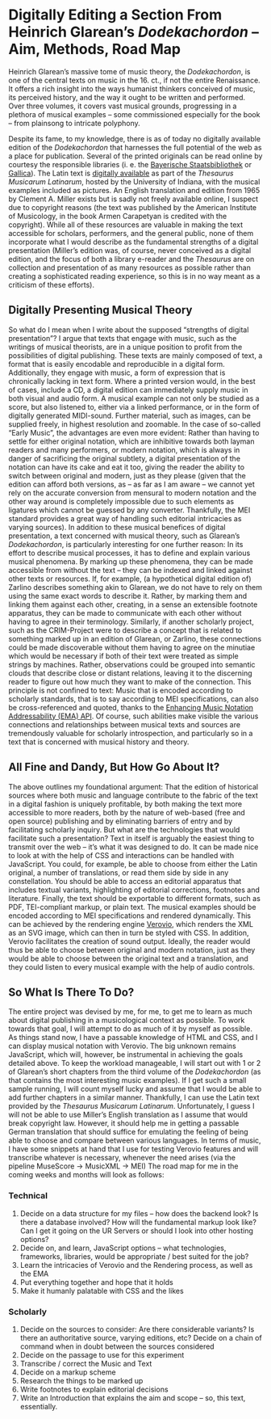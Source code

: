 # Digitally Editing a Section From Heinrich Glarean’s *Dodekachordon* – Aim, Methods, Road Map

Heinrich Glarean’s massive tome of music theory, the *Dodekachordon*, is one of the central texts on music in the 16. ct., if not the entire Renaissance. 
It offers a rich insight into the ways humanist thinkers conceived of music, its perceived history, and the way it ought to be written and performed.
Over three volumes, it covers vast musical grounds, progressing in a plethora of musical examples – some commissioned especially for the book – from plainsong to intricate polyphony.

Despite its fame, to my knowledge, there is as of today no digitally available edition of the *Dodekachordon* that harnesses the full potential of the web as a place for publication. 
Several of the printed originals can be read online by courtesy the responsible libraries (i. e. the [Bayerische Staatsbibliothek](https://opacplus.bsb-muenchen.de/title/BV001491961) or [Gallica](https://gallica.bnf.fr/ark:/12148/bpt6k1280486r)). 
The Latin text is [digitally available](https://chmtl.indiana.edu/tml/16th/GLADOD1_TEXT.html) as part of the *Thesaurus Musicarum Latinarum*, hosted by the University of Indiana, with the musical examples included as pictures. 
An English translation and edition from 1965 by Clement A. Miller exists but is sadly not  freely available online, I suspect due to copyright reasons (the text was published by the American Institute of Musicology, in the book Armen Carapetyan is credited with the copyright). 
While all of these resources are valuable in making the text accessible for scholars, performers, and the general public, none of them incorporate what I would describe as the fundamental strengths of a digital presentation (Miller’s edition was, of course, never conceived as a digital edition, and the focus of both a library e-reader and the *Thesaurus* are on collection and presentation of as many resources as possible rather than creating a sophisticated reading experience, so this is in no way meant as a criticism of these efforts).
## Digitally Presenting Musical Theory
So what do I mean when I write about the supposed “strengths of digital presentation”? 
I argue that texts that engage with music, such as the writings of musical theorists, are in a unique position to profit from the possibilities of digital publishing. 
These texts are mainly composed of text, a format that is easily encodable and reproducible in a digital form.
Additionally, they engage with music, a form of expression that is chronically lacking in text form. 
Where a printed version would, in the best of cases, include a CD, a digital edition can immediately supply music in both visual and audio form. 
A musical example can not only be studied as a score, but also listened to, either via a linked performance, or in the form of digitally generated MIDI-sound. 
Further material, such as images, can be supplied freely, in highest resolution and zoomable.
In the case of so-called “Early Music”, the advantages are even more evident: Rather than having to settle for either original notation, which are inhibitive towards both layman readers and many performers, or modern notation, which is always in danger of sacrificing the original subtlety, a digital presentation of the notation can have its cake and eat it too, giving the reader the ability to switch between original and modern, just as they please (given that the edition can afford both versions, as – as far as I am aware – we cannot yet rely on the accurate conversion from mensural to modern notation and the other way around is completely impossible due to such elements as ligatures which cannot be guessed by any converter. 
Thankfully, the MEI standard provides a great way of handling such editorial intricacies as varying sources). 
In addition to these musical benefices of digital presentation, a text concerned with musical theory, such as Glarean’s *Dodekachordon*, is particularly interesting for one further reason: In its effort to describe musical processes, it has to define and explain various musical phenomena. By marking up these phenomena, they can be made accessible from without the text – they can be indexed and linked against other texts or resources. If, for example, (a hypothetical digital edition of) Zarlino describes something akin to Glarean, we do not have to rely on them using the same exact words to describe it. Rather, by marking them and linking them against each other, creating, in a sense an extensible footnote apparatus, they can be made to communicate with each other without having to agree in their terminology. Similarly, if another scholarly project, such as the CRIM-Project were to describe a concept that is related to something marked up in an edition of Glarean, or Zarlino, these connections could be made discoverable without them having to agree on the minutiae which would be necessary if both of their text were treated as simple strings by machines. Rather, observations could be grouped into semantic clouds that describe close or distant relations, leaving it to the discerning reader to figure out how much they want to make of the connection. This principle is not confined to text: Music that is encoded according to scholarly standards, that is to say according to MEI specifications, can also be cross-referenced and quoted, thanks to the [Enhancing Music Notation Addressability (EMA) API](https://archive.mith.umd.edu/mith-2020/research/enhancing-music-notation-addressability/index.html). Of course, such abilities make visible the various connections and relationships between musical texts and sources are tremendously valuable for scholarly introspection, and particularly so in a text that is concerned with musical history and theory.
## All Fine and Dandy, But How Go About It?
The above outlines my foundational argument: That the edition of historical sources where both music and language contribute to the fabric of the text in a digital fashion is uniquely profitable, by both making the text more accessible to more readers, both by the nature of web-based (free and open source) publishing and by eliminating barriers of entry and by facilitating scholarly inquiry. 
But what are the technologies that would facilitate such a presentation? Text in itself is arguably the easiest thing to transmit over the web – it’s what it was designed to do. 
It can be made nice to look at with the help of CSS and interactions can be handled with JavaScript. 
You could, for example, be able to choose from either the Latin original, a number of translations, or read them side by side in any constellation. 
You should be able to access an editorial apparatus that includes textual variants, highlighting of editorial corrections, footnotes and literature. 
Finally, the text should be exportable to different formats, such as PDF, TEI-compliant markup, or plain text. 
The musical examples should be encoded according to MEI specifications and rendered dynamically. 
This can be achieved by the rendering engine [Verovio](https://www.verovio.org), which renders the XML as an SVG image, which can then in turn be styled with CSS. 
In addition, Verovio facilitates the creation of sound output.
Ideally, the reader would thus be able to choose between original and modern notation, just as they would be able to choose between the original text and a translation, and they could listen to every musical example with the help of audio controls.

## So What Is There To Do?

The entire project was devised by me, for me, to get me to learn as much about digital publishing in a musicological context as possible. 
To work towards that goal, I will attempt to do as much of it by myself as possible. 
As things stand now, I have a passable knowledge of HTML and CSS, and I can display musical notation with Verovio. 
The big unknown remains JavaScript, which will, however, be instrumental in achieving the goals detailed above. 
To keep the workload manageable, I will start out with 1 or 2 of Glarean’s short chapters from the third volume of the *Dodekachordon* (as that contains the most interesting music examples). 
If I get such a small sample running, I will count myself lucky and assume that I would be able to add further chapters in a similar manner. 
Thankfully, I can use the Latin text provided by the *Thesaurus Musicarum Latinarum*. 
Unfortunately, I guess I will not be able to use Miller’s English translation as I assume that would break copyright law. 
However, it should help me in getting a passable German translation that should suffice for emulating the feeling of being able to choose and compare between various languages. 
In terms of music, I have some snippets at hand that I use for testing Verovio features and will transcribe whatever is necessary, whenever the need arises (via the pipeline MuseScore -> MusicXML -> MEI) The road map for me in the coming weeks and months will look as follows:
### Technical
1. Decide on a data structure for my files – how does the backend look? Is there a database involved? How will the fundamental markup look like? Can I get it going on the UR Servers or should I look into other hosting options?
2. Decide on, and learn, JavaScript options – what technologies, frameworks, libraries, would be appropriate / best suited for the job?
3. Learn the intricacies of Verovio and the Rendering process, as well as the EMA
4. Put everything together and hope that it holds
5. Make it humanly palatable with CSS and the likes
### Scholarly
1. Decide on the sources to consider: Are there considerable variants? Is there an authoritative source, varying editions, etc? Decide on a chain of command when in doubt between the sources considered
2. Decide on the passage to use for this experiment
3. Transcribe / correct the Music and Text
4. Decide on a markup scheme
5. Research the things to be marked up
6. Write footnotes to explain editorial decisions
7. Write an Introduction that explains the aim and scope – so, this text, essentially.
